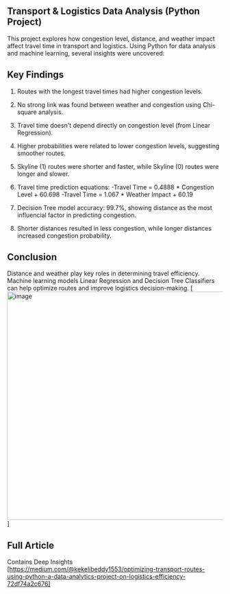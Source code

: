 ## Transport & Logistics Data Analysis (Python Project)
This project explores how congestion level, distance, and weather impact affect travel time 
in transport and logistics. Using Python for data analysis and machine learning, several insights were
uncovered:

## Key Findings
1. Routes with the longest travel times had higher congestion levels.
2. No strong link was found between weather and congestion using Chi-square analysis.
3. Travel time doesn't depend directly on congestion level (from Linear Regression).
4. Higher probabilities were related to lower congestion levels, suggesting smoother routes.
5. Skyline (1) routes were shorter and faster, while Skyline (0) routes were longer and slower.
6. Travel time prediction equations:
  -Travel Time = 0.4888 * Congestion Level + 60.698
  -Travel Time = 1.067 * Weather Impact + 60.19
   
8. Decision Tree model accuracy: 99.7%, showing distance as the most influencial factor in predicting
   congestion.
9. Shorter distances resulted in less congestion, while longer distances increased congestion probability.

## Conclusion
Distance and weather play key roles in determining travel efficiency. Machine learning models Linear Regression and 
Decision Tree Classifiers can help optimize routes and improve logistics decision-making.
[<img width="1251" height="532" alt="image" src="https://github.com/user-attachments/assets/661af418-2a28-461d-910f-4ab8334f7c81" />]

## Full Article
Contains Deep Insights
[https://medium.com/@kekelibeddy1553/optimizing-transport-routes-using-python-a-data-analytics-project-on-logistics-efficiency-72df74a2c676]



